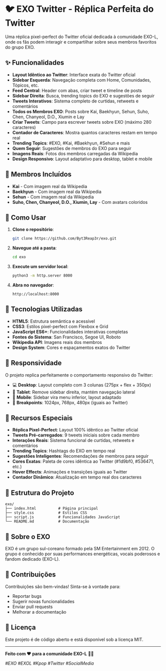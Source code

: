 # 🐦 EXO Twitter - Réplica Perfeita do Twitter

Uma réplica pixel-perfect do Twitter oficial dedicada à comunidade EXO-L, onde os fãs podem interagir e compartilhar sobre seus membros favoritos do grupo EXO.

## ✨ Funcionalidades

- **Layout Idêntico ao Twitter**: Interface exata do Twitter oficial
- **Sidebar Esquerda**: Navegação completa com Home, Comunidades, Tópicos, etc.
- **Feed Central**: Header com abas, criar tweet e timeline de posts
- **Sidebar Direita**: Busca, trending topics do EXO e sugestões de seguir
- **Tweets Interativos**: Sistema completo de curtidas, retweets e comentários
- **Todos os Membros EXO**: Posts sobre Kai, Baekhyun, Sehun, Suho, Chen, Chanyeol, D.O., Xiumin e Lay
- **Criar Tweets**: Campo para escrever tweets sobre EXO (máximo 280 caracteres)
- **Contador de Caracteres**: Mostra quantos caracteres restam em tempo real
- **Trending Topics**: #EXO, #Kai, #Baekhyun, #Sehun e mais
- **Quem Seguir**: Sugestões de membros do EXO para seguir
- **Imagens Reais**: Fotos dos membros carregadas da Wikipedia
- **Design Responsivo**: Layout adaptativo para desktop, tablet e mobile

## 🎯 Membros Incluídos

- **Kai** - Com imagem real da Wikipedia
- **Baekhyun** - Com imagem real da Wikipedia  
- **Sehun** - Com imagem real da Wikipedia
- **Suho, Chen, Chanyeol, D.O., Xiumin, Lay** - Com avatars coloridos

## 🚀 Como Usar

1. **Clone o repositório**:
   ```bash
   git clone https://github.com/Byt3Reap3r/exo.git
   ```

2. **Navegue até a pasta**:
   ```bash
   cd exo
   ```

3. **Execute um servidor local**:
   ```bash
   python3 -m http.server 8000
   ```

4. **Abra no navegador**:
   ```
   http://localhost:8000
   ```

## 🎨 Tecnologias Utilizadas

- **HTML5**: Estrutura semântica e acessível
- **CSS3**: Estilos pixel-perfect com Flexbox e Grid
- **JavaScript ES6+**: Funcionalidades interativas completas
- **Fontes do Sistema**: San Francisco, Segoe UI, Roboto
- **Wikipedia API**: Imagens reais dos membros
- **Design System**: Cores e espaçamentos exatos do Twitter

## 📱 Responsividade

O projeto replica perfeitamente o comportamento responsivo do Twitter:
- 💻 **Desktop**: Layout completo com 3 colunas (275px + flex + 350px)
- 📱 **Tablet**: Remove sidebar direita, mantém navegação lateral
- 📱 **Mobile**: Sidebar vira menu inferior, layout adaptado
- 🎯 **Breakpoints**: 1024px, 768px, 480px (iguais ao Twitter)

## 🌟 Recursos Especiais

- **Réplica Pixel-Perfect**: Layout 100% idêntico ao Twitter oficial
- **Tweets Pré-carregados**: 9 tweets iniciais sobre cada membro
- **Interações Reais**: Sistema funcional de curtidas, retweets e comentários
- **Trending Topics**: Hashtags do EXO em tempo real
- **Sugestões Inteligentes**: Recomendações de membros para seguir
- **Cores Exatas**: Paleta de cores idêntica ao Twitter (#1d9bf0, #536471, etc.)
- **Hover Effects**: Animações e transições iguais ao Twitter
- **Contador Dinâmico**: Atualização em tempo real dos caracteres

## 📂 Estrutura do Projeto

```
exo/
├── index.html          # Página principal
├── style.css           # Estilos CSS
├── script.js           # Funcionalidades JavaScript
└── README.md           # Documentação
```

## 🎵 Sobre o EXO

EXO é um grupo sul-coreano formado pela SM Entertainment em 2012. O grupo é conhecido por suas performances energéticas, vocais poderosos e fandom dedicado (EXO-L).

## 🤝 Contribuições

Contribuições são bem-vindas! Sinta-se à vontade para:
- Reportar bugs
- Sugerir novas funcionalidades
- Enviar pull requests
- Melhorar a documentação

## 📄 Licença

Este projeto é de código aberto e está disponível sob a licença MIT.

---

**Feito com ❤️ para a comunidade EXO-L** 🎵✨

*#EXO #EXOL #Kpop #Twitter #SocialMedia*
